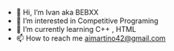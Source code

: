 - 👋 Hi, I’m Ivan aka BEBXX
- 👀 I’m interested in Competitive Programing
- 🌱 I’m currently learning C++ , HTML
- 📫 How to reach me aimartino42@gmail.com

<!---
BEBXX/BEBXX is a ✨ special ✨ repository because its `README.md` (this file) appears on your GitHub profile.
You can click the Preview link to take a look at your changes.
--->
